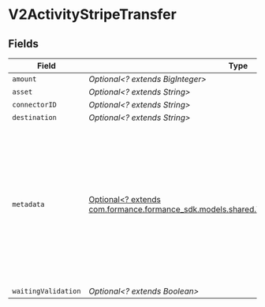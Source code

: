 # V2ActivityStripeTransfer


## Fields

| Field                                                                                                                                                              | Type                                                                                                                                                               | Required                                                                                                                                                           | Description                                                                                                                                                        | Example                                                                                                                                                            |
| ------------------------------------------------------------------------------------------------------------------------------------------------------------------ | ------------------------------------------------------------------------------------------------------------------------------------------------------------------ | ------------------------------------------------------------------------------------------------------------------------------------------------------------------ | ------------------------------------------------------------------------------------------------------------------------------------------------------------------ | ------------------------------------------------------------------------------------------------------------------------------------------------------------------ |
| `amount`                                                                                                                                                           | *Optional<? extends BigInteger>*                                                                                                                                   | :heavy_minus_sign:                                                                                                                                                 | N/A                                                                                                                                                                | 100                                                                                                                                                                |
| `asset`                                                                                                                                                            | *Optional<? extends String>*                                                                                                                                       | :heavy_minus_sign:                                                                                                                                                 | N/A                                                                                                                                                                | USD                                                                                                                                                                |
| `connectorID`                                                                                                                                                      | *Optional<? extends String>*                                                                                                                                       | :heavy_minus_sign:                                                                                                                                                 | N/A                                                                                                                                                                |                                                                                                                                                                    |
| `destination`                                                                                                                                                      | *Optional<? extends String>*                                                                                                                                       | :heavy_minus_sign:                                                                                                                                                 | N/A                                                                                                                                                                | acct_1Gqj58KZcSIg2N2q                                                                                                                                              |
| `metadata`                                                                                                                                                         | [Optional<? extends com.formance.formance_sdk.models.shared.V2ActivityStripeTransferMetadata>](../../models/shared/V2ActivityStripeTransferMetadata.md)            | :heavy_minus_sign:                                                                                                                                                 | A set of key/value pairs that you can attach to a transfer object.<br/>It can be useful for storing additional information about the transfer in a structured format.<br/> | {<br/>"order_id": "6735"<br/>}                                                                                                                                     |
| `waitingValidation`                                                                                                                                                | *Optional<? extends Boolean>*                                                                                                                                      | :heavy_minus_sign:                                                                                                                                                 | N/A                                                                                                                                                                | false                                                                                                                                                              |